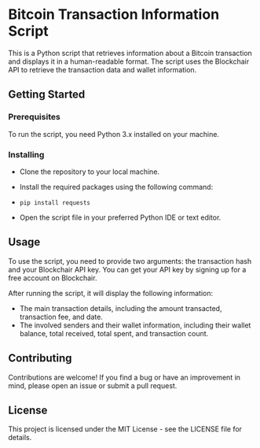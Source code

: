 # Bitcoin Transaction Information Script
This is a Python script that retrieves information about a Bitcoin transaction and displays it in a human-readable format. The script uses the Blockchair API to retrieve the transaction data and wallet information.

## Getting Started
### Prerequisites
To run the script, you need Python 3.x installed on your machine.

### Installing
- Clone the repository to your local machine.
- Install the required packages using the following command:

- ``` pip install requests ```
- Open the script file in your preferred Python IDE or text editor.

## Usage
To use the script, you need to provide two arguments: the transaction hash and your Blockchair API key. You can get your API key by signing up for a free account on Blockchair.

After running the script, it will display the following information:

- The main transaction details, including the amount transacted, transaction fee, and date.
- The involved senders and their wallet information, including their wallet balance, total received, total spent, and transaction count.

## Contributing
Contributions are welcome! If you find a bug or have an improvement in mind, please open an issue or submit a pull request.

## License
This project is licensed under the MIT License - see the LICENSE file for details.
